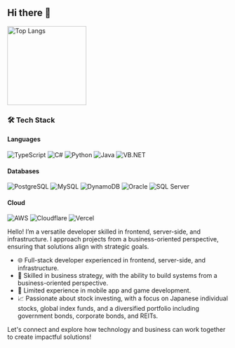 ## Hi there 👋

<p align="left"> 
  <img alt="Top Langs" height="180px" src="https://github-readme-stats.vercel.app/api/top-langs/?username=Einherjar1632&layout=compact&show_icons=true" />
</p>

### 🛠 Tech Stack

#### Languages
![TypeScript](https://img.shields.io/badge/-TypeScript-007ACC?style=flat-square&logo=typescript&logoColor=white)
![C#](https://img.shields.io/badge/-C%23-239120?style=flat-square&logo=c-sharp&logoColor=white)
![Python](https://img.shields.io/badge/-Python-3776AB?style=flat-square&logo=python&logoColor=white)
![Java](https://img.shields.io/badge/-Java-007396?style=flat-square&logo=java&logoColor=white)
![VB.NET](https://img.shields.io/badge/-VB.NET-512BD4?style=flat-square&logo=dotnet&logoColor=white)

#### Databases
![PostgreSQL](https://img.shields.io/badge/-PostgreSQL-4169E1?style=flat-square&logo=postgresql&logoColor=white)
![MySQL](https://img.shields.io/badge/-MySQL-4479A1?style=flat-square&logo=mysql&logoColor=white)
![DynamoDB](https://img.shields.io/badge/-DynamoDB-4053D6?style=flat-square&logo=amazon-dynamodb&logoColor=white)
![Oracle](https://img.shields.io/badge/-Oracle-F80000?style=flat-square&logo=oracle&logoColor=white)
![SQL Server](https://img.shields.io/badge/-SQL%20Server-CC2927?style=flat-square&logo=microsoft-sql-server&logoColor=white)

#### Cloud
![AWS](https://img.shields.io/badge/-AWS-orange?style=flat-square&logo=amazon-aws&logoColor=white)
![Cloudflare](https://img.shields.io/badge/-Cloudflare-F38020?style=flat-square&logo=cloudflare&logoColor=white)
![Vercel](https://img.shields.io/badge/-Vercel-black?style=flat-square&logo=vercel&logoColor=white)


Hello! I’m a versatile developer skilled in frontend, server-side, and infrastructure. I approach projects from a business-oriented perspective, ensuring that solutions align with strategic goals.

- 🌐 Full-stack developer experienced in frontend, server-side, and infrastructure.
- 💼 Skilled in business strategy, with the ability to build systems from a business-oriented perspective.
- 📱 Limited experience in mobile app and game development.
- 📈 Passionate about stock investing, with a focus on Japanese individual stocks, global index funds, and a diversified portfolio including government bonds, corporate bonds, and REITs.

Let's connect and explore how technology and business can work together to create impactful solutions!
